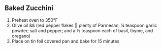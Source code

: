 ## Baked Zucchini

1. Preheat oven to 350°F
2. Olive oil && (red pepper flakes || plenty of Parmesan; ¼ teaspoon garlic powder; salt and pepper; and a ½ teaspoon each of basil, thyme, and oregano)
3. Place on tin foil covered pan and bake for 15 minutes